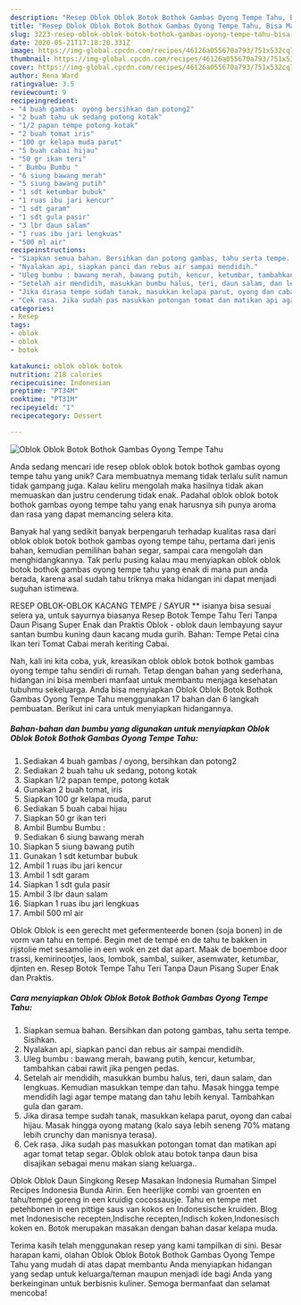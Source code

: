 ```yaml
---
description: "Resep Oblok Oblok Botok Bothok Gambas Oyong Tempe Tahu, Bisa Manjain Lidah"
title: "Resep Oblok Oblok Botok Bothok Gambas Oyong Tempe Tahu, Bisa Manjain Lidah"
slug: 3223-resep-oblok-oblok-botok-bothok-gambas-oyong-tempe-tahu-bisa-manjain-lidah
date: 2020-05-21T17:18:20.331Z
image: https://img-global.cpcdn.com/recipes/46126a055670a793/751x532cq70/oblok-oblok-botok-bothok-gambas-oyong-tempe-tahu-foto-resep-utama.jpg
thumbnail: https://img-global.cpcdn.com/recipes/46126a055670a793/751x532cq70/oblok-oblok-botok-bothok-gambas-oyong-tempe-tahu-foto-resep-utama.jpg
cover: https://img-global.cpcdn.com/recipes/46126a055670a793/751x532cq70/oblok-oblok-botok-bothok-gambas-oyong-tempe-tahu-foto-resep-utama.jpg
author: Rena Ward
ratingvalue: 3.5
reviewcount: 9
recipeingredient:
- "4 buah gambas  oyong bersihkan dan potong2"
- "2 buah tahu uk sedang potong kotak"
- "1/2 papan tempe potong kotak"
- "2 buah tomat iris"
- "100 gr kelapa muda parut"
- "5 buah cabai hijau"
- "50 gr ikan teri"
- " Bumbu Bumbu "
- "6 siung bawang merah"
- "5 siung bawang putih"
- "1 sdt ketumbar bubuk"
- "1 ruas ibu jari kencur"
- "1 sdt garam"
- "1 sdt gula pasir"
- "3 lbr daun salam"
- "1 ruas ibu jari lengkuas"
- "500 ml air"
recipeinstructions:
- "Siapkan semua bahan. Bersihkan dan potong gambas, tahu serta tempe. Sisihkan."
- "Nyalakan api, siapkan panci dan rebus air sampai mendidih."
- "Uleg bumbu : bawang merah, bawang putih, kencur, ketumbar, tambahkan cabai rawit jika pengen pedas."
- "Setelah air mendidih, masukkan bumbu halus, teri, daun salam, dan lengkuas. Kemudian masukkan tempe dan tahu. Masak hingga tempe mendidih lagi agar tempe matang dan tahu lebih kenyal. Tambahkan gula dan garam."
- "Jika dirasa tempe sudah tanak, masukkan kelapa parut, oyong dan cabai hijau. Masak hingga oyong matang (kalo saya lebih seneng 70% matang lebih crunchy dan manisnya terasa)."
- "Cek rasa. Jika sudah pas masukkan potongan tomat dan matikan api agar tomat tetap segar. Oblok oblok atau botok tanpa daun bisa disajikan sebagai menu makan siang keluarga.."
categories:
- Resep
tags:
- oblok
- oblok
- botok

katakunci: oblok oblok botok 
nutrition: 218 calories
recipecuisine: Indonesian
preptime: "PT34M"
cooktime: "PT31M"
recipeyield: "1"
recipecategory: Dessert

---
```



![Oblok Oblok Botok Bothok Gambas Oyong Tempe Tahu](https://img-global.cpcdn.com/recipes/46126a055670a793/751x532cq70/oblok-oblok-botok-bothok-gambas-oyong-tempe-tahu-foto-resep-utama.jpg)

Anda sedang mencari ide resep oblok oblok botok bothok gambas oyong tempe tahu yang unik? Cara membuatnya memang tidak terlalu sulit namun tidak gampang juga. Kalau keliru mengolah maka hasilnya tidak akan memuaskan dan justru cenderung tidak enak. Padahal oblok oblok botok bothok gambas oyong tempe tahu yang enak harusnya sih punya aroma dan rasa yang dapat memancing selera kita.

Banyak hal yang sedikit banyak berpengaruh terhadap kualitas rasa dari oblok oblok botok bothok gambas oyong tempe tahu, pertama dari jenis bahan, kemudian pemilihan bahan segar, sampai cara mengolah dan menghidangkannya. Tak perlu pusing kalau mau menyiapkan oblok oblok botok bothok gambas oyong tempe tahu yang enak di mana pun anda berada, karena asal sudah tahu triknya maka hidangan ini dapat menjadi suguhan istimewa.

RESEP OBLOK-OBLOK KACANG TEMPE / SAYUR ** isianya bisa sesuai selera ya, untuk sayurnya biasanya Resep Botok Tempe Tahu Teri Tanpa Daun Pisang Super Enak dan Praktis Oblok - oblok daun lembayung sayur santan bumbu kuning daun kacang muda gurih. Bahan: Tempe Petai cina Ikan teri Tomat Cabai merah keriting Cabai.


Nah, kali ini kita coba, yuk, kreasikan oblok oblok botok bothok gambas oyong tempe tahu sendiri di rumah. Tetap dengan bahan yang sederhana, hidangan ini bisa memberi manfaat untuk membantu menjaga kesehatan tubuhmu sekeluarga. Anda bisa menyiapkan Oblok Oblok Botok Bothok Gambas Oyong Tempe Tahu menggunakan 17 bahan dan 6 langkah pembuatan. Berikut ini cara untuk menyiapkan hidangannya.

<!--inarticleads1-->

##### Bahan-bahan dan bumbu yang digunakan untuk menyiapkan Oblok Oblok Botok Bothok Gambas Oyong Tempe Tahu:

1. Sediakan 4 buah gambas / oyong, bersihkan dan potong2
1. Sediakan 2 buah tahu uk sedang, potong kotak
1. Siapkan 1/2 papan tempe, potong kotak
1. Gunakan 2 buah tomat, iris
1. Siapkan 100 gr kelapa muda, parut
1. Sediakan 5 buah cabai hijau
1. Siapkan 50 gr ikan teri
1. Ambil  Bumbu Bumbu :
1. Sediakan 6 siung bawang merah
1. Siapkan 5 siung bawang putih
1. Gunakan 1 sdt ketumbar bubuk
1. Ambil 1 ruas ibu jari kencur
1. Ambil 1 sdt garam
1. Siapkan 1 sdt gula pasir
1. Ambil 3 lbr daun salam
1. Siapkan 1 ruas ibu jari lengkuas
1. Ambil 500 ml air


Oblok Oblok is een gerecht met gefermenteerde bonen (soja bonen) in de vorm van tahu en tempé. Begin met de tempé en de tahu te bakken in rijstolie met sesamolie in een wok en zet dat apart. Maak de boemboe door trassi, kemirinootjes, laos, lombok, sambal, suiker, asemwater, ketumbar, djinten en. Resep Botok Tempe Tahu Teri Tanpa Daun Pisang Super Enak dan Praktis. 

<!--inarticleads2-->

##### Cara menyiapkan Oblok Oblok Botok Bothok Gambas Oyong Tempe Tahu:

1. Siapkan semua bahan. Bersihkan dan potong gambas, tahu serta tempe. Sisihkan.
1. Nyalakan api, siapkan panci dan rebus air sampai mendidih.
1. Uleg bumbu : bawang merah, bawang putih, kencur, ketumbar, tambahkan cabai rawit jika pengen pedas.
1. Setelah air mendidih, masukkan bumbu halus, teri, daun salam, dan lengkuas. Kemudian masukkan tempe dan tahu. Masak hingga tempe mendidih lagi agar tempe matang dan tahu lebih kenyal. Tambahkan gula dan garam.
1. Jika dirasa tempe sudah tanak, masukkan kelapa parut, oyong dan cabai hijau. Masak hingga oyong matang (kalo saya lebih seneng 70% matang lebih crunchy dan manisnya terasa).
1. Cek rasa. Jika sudah pas masukkan potongan tomat dan matikan api agar tomat tetap segar. Oblok oblok atau botok tanpa daun bisa disajikan sebagai menu makan siang keluarga..


Oblok Oblok Daun Singkong Resep Masakan Indonesia Rumahan Simpel Recipes Indonesia Bunda Airin. Een heerlijke combi van groenten en tahu/tempé goreng in een kruidig cocossausje. Tahu en tempe met petehbonen in een pittige saus van kokos en Indonesische kruiden. Blog met Indonesische recepten,Indische recepten,Indisch koken,Indonesisch koken en. Botok merupakan masakan dengan bahan dasar kelapa muda. 

Terima kasih telah menggunakan resep yang kami tampilkan di sini. Besar harapan kami, olahan Oblok Oblok Botok Bothok Gambas Oyong Tempe Tahu yang mudah di atas dapat membantu Anda menyiapkan hidangan yang sedap untuk keluarga/teman maupun menjadi ide bagi Anda yang berkeinginan untuk berbisnis kuliner. Semoga bermanfaat dan selamat mencoba!
